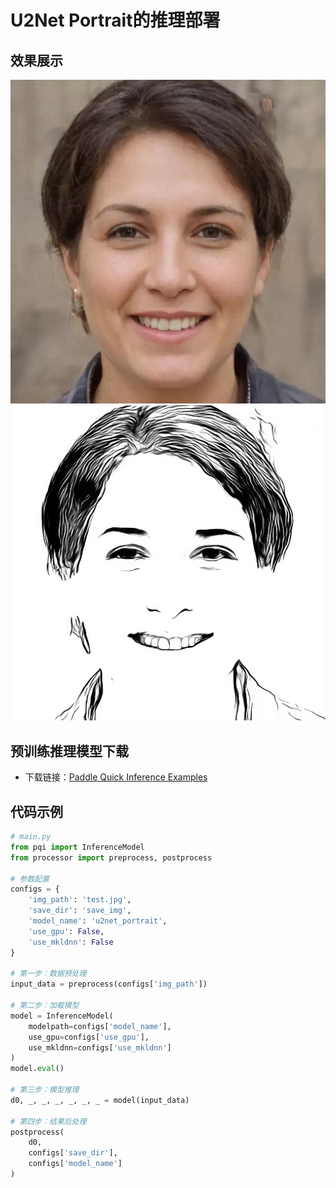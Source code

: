 # **U2Net Portrait的推理部署**
## 效果展示
![输入图像](./test.jpg)
![输出图像](./save_img/u2net_portrait.jpg)

## 预训练推理模型下载
* 下载链接：[Paddle Quick Inference Examples](https://aistudio.baidu.com/aistudio/datasetdetail/66517)

## 代码示例
```python
# main.py
from pqi import InferenceModel
from processor import preprocess, postprocess

# 参数配置
configs = {
    'img_path': 'test.jpg',
    'save_dir': 'save_img',
    'model_name': 'u2net_portrait',
    'use_gpu': False,
    'use_mkldnn': False
}

# 第一步：数据预处理
input_data = preprocess(configs['img_path'])

# 第二步：加载模型
model = InferenceModel(
    modelpath=configs['model_name'], 
    use_gpu=configs['use_gpu'], 
    use_mkldnn=configs['use_mkldnn']
)
model.eval()

# 第三步：模型推理
d0, _, _, _, _, _, _ = model(input_data)

# 第四步：结果后处理
postprocess(
    d0, 
    configs['save_dir'],
    configs['model_name']
)
```
